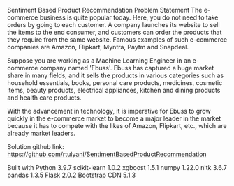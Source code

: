 Sentiment Based Product Recommendation
Problem Statement
The e-commerce business is quite popular today. Here, you do not need to take orders by going to each customer. A company launches its website to sell the items to the end consumer, and customers can order the products that they require from the same website. Famous examples of such e-commerce companies are Amazon, Flipkart, Myntra, Paytm and Snapdeal.

Suppose you are working as a Machine Learning Engineer in an e-commerce company named 'Ebuss'. Ebuss has captured a huge market share in many fields, and it sells the products in various categories such as household essentials, books, personal care products, medicines, cosmetic items, beauty products, electrical appliances, kitchen and dining products and health care products.

With the advancement in technology, it is imperative for Ebuss to grow quickly in the e-commerce market to become a major leader in the market because it has to compete with the likes of Amazon, Flipkart, etc., which are already market leaders.

Solution
github link: https://github.com/rtulyani/SentimentBasedProductRecommendation

Built with
Python 3.9.7
scikit-learn 1.0.2
xgboost 1.5.1
numpy 1.22.0
nltk 3.6.7
pandas 1.3.5
Flask 2.0.2
Bootstrap CDN 5.1.3